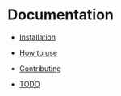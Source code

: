 Documentation
=============================

* [Installation](https://github.com/entering/chashing-bundle/blob/master/Resources/doc/installation.md)

* [How to use](https://github.com/entering/chashing-bundle/blob/master/Resources/doc/howtouse.md)

* [Contributing](https://github.com/entering/chashing-bundle/blob/master/Resources/doc/contributing.md)

* [TODO](https://github.com/entering/chashing-bundle/blob/master/Resources/doc/todo.md)
